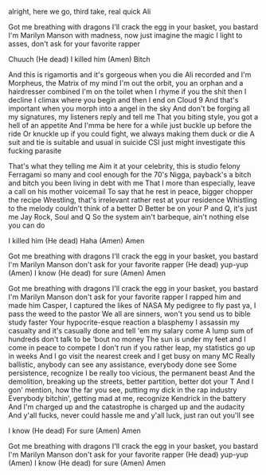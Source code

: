 alright, here we go, third take, real quick Ali

Got me breathing with dragons
I'll crack the egg in your basket, you bastard
I'm Marilyn Manson with madness, now just imagine the magic
I light to asses, don't ask for your favorite rapper

Chuuch
(He dead) I killed him (Amen) Bitch

And this is rigamortis and it's gorgeous when you die
Ali recorded and I'm Morpheus, the Matrix of my mind
I'm out the orbit, you an orphan and a hairdresser combined
I'm on the toilet when I rhyme if you the shit then I decline
I climax where you begin and then I end on Cloud 9
And that's important when you morph into a angel in the sky
And don't be forging all my signatures, my listeners reply and tell me
That you biting style, you got a hell of an appetite
And I'mma be here for a while just buckle up before the ride
Or knuckle up if you could fight, we always making them duck or die
A suit and tie is suitable and usual in suicide
CSI just might investigate this fucking parasite

That's what they telling me
Aim it at your celebrity, this is studio felony
Ferragami so many and cool enough for the 70's
Nigga, payback's a bitch and bitch you been living in debt with me
That I more than especially, leave a call on his mother voicemail
To say that he rest in peace, bigger chopper the recipe
Wrestling, that's irrelevant rather rest at your residence
Whistling to the melody couldn't think of a better D
Better be on your P and Q, it's just me Jay Rock, Soul and Q
So the system ain't barbeque, ain't nothing else you can do

I killed him
(He dead) Haha (Amen) Amen

Got me breathing with dragons
I'll crack the egg in your basket, you bastard
I'm Marilyn Manson don't ask for your favorite rapper
(He dead) yup-yup (Amen) I know
(He dead) for sure (Amen) Amen

Got me breathing with dragons
I'll crack the egg in your basket, you bastard
I'm Marilyn Manson don't ask for your favorite rapper
I rapped him and made him Casper, I captured the likes of NASA
My pedigree to fly past ya, I pass the weed to the pastor
We all are sinners, won't you send us to bible study faster
Your hypocrite-esque reaction a blasphemy
I assassin my casualty and it's casually done and tell 'em my salary come
A lump sum of hundreds don't talk to be 'bout no money
The sun is under my feet and I come in peace to compete
I don't run if you rather leap, my statistics go up in weeks
And I go visit the nearest creek and I get busy on many MC
Really ballistic, anybody can see any assistance, everybody done see
Some persistence, recognize I be really too vicious, the permanent beast
And the demolition, breaking up the streets, better partition, better dot your T
And I gon' mention, how the far you see, putting my dick in the rap industry
Everybody bitchin', getting mad at me, recognize Kendrick in the battery
And I'm charged up and the catastrophe is charged up and the audacity
And y'all fucks, never could hassle me and y'all luck, just ran out you'll see

I know
(He dead) For sure (Amen) Amen

Got me breathing with dragons
I'll crack the egg in your basket, you bastard
I'm Marilyn Manson don't ask for your favorite rapper
(He dead) yup-yup (Amen) I know
(He dead) for sure (Amen) Amen
